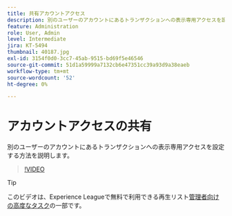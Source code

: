 ```yaml
---
title: 共有アカウントアクセス
description: 別のユーザーのアカウントにあるトランザクションへの表示専用アクセスを設定する方法を説明します
feature: Administration
role: User, Admin
level: Intermediate
jira: KT-5494
thumbnail: 40187.jpg
exl-id: 3154f0d0-3cc7-45ab-9515-bd69f5e46546
source-git-commit: 51d1a59999a7132cb6e47351cc39a93d9a38eaeb
workflow-type: tm+mt
source-wordcount: '52'
ht-degree: 0%

---
```


# アカウントアクセスの共有

別のユーザーのアカウントにあるトランザクションへの表示専用アクセスを設定する方法を説明します。

>[!VIDEO](https://video.tv.adobe.com/v/40187?quality=12&learn=on&hidetitle=true)

>[!TIP]
>
>このビデオは、Experience Leagueで無料で利用できる再生リスト[管理者向けの高度なタスク](https://experienceleague.adobe.com/ja/playlists/acrobat-sign-perform-advanced-tasks-administrators)の一部です。
